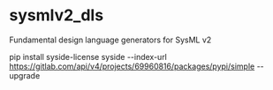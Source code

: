 # sysmlv2_dls
Fundamental design language generators for SysML v2

pip install syside-license syside --index-url https://gitlab.com/api/v4/projects/69960816/packages/pypi/simple --upgrade